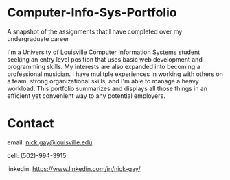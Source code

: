 # Computer-Info-Sys-Portfolio
A snapshot of the assignments that I have completed over my undergraduate career

I'm a University of Louisville Computer Information Systems student seeking an entry level position that uses basic web development and programming skills. My interests are also expanded into becoming a professional musician. I have mulitple experiences in working with others on a team, strong organizational skills, and I'm able to manage a heavy workload. This portfolio summarizes and displays all those things in an efficient yet convenient way to any potential employers.


# Contact
email: nick.gay@louisville.edu

cell: (502)-994-3915

linkedin: https://www.linkedin.com/in/nick-gay/
